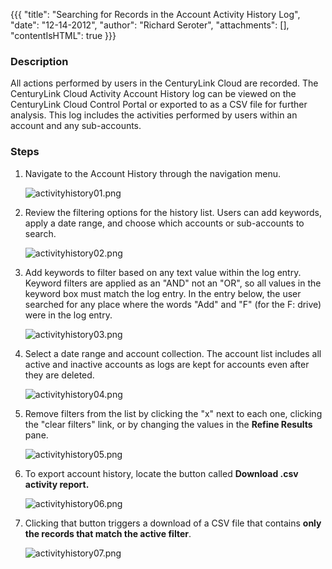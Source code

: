 {{{
  "title": "Searching for Records in the Account Activity History Log",
  "date": "12-14-2012",
  "author": "Richard Seroter",
  "attachments": [],
  "contentIsHTML": true
}}}

<h3>Description</h3>
<p>All actions performed by users in the CenturyLink Cloud are recorded. The CenturyLink Cloud Activity Account History log can be viewed on the CenturyLink Cloud Control Portal or exported to as a CSV file for further analysis. This log includes the activities performed by users within an account and any sub-accounts.</p>

<h3>Steps</h3>

<ol>
    <li>Navigate to the Account History through the navigation menu.</p>
    <p><img src="https://t3n.zendesk.com/attachments/token/es4mazclyeukhky/?name=activityhistory01.png" alt="activityhistory01.png" /></p>
    </li>
    <li>
    <p>Review the filtering options for the history list. Users can add keywords, apply a date range, and choose which accounts or sub-accounts to search.</p>
    <p><img src="https://t3n.zendesk.com/attachments/token/qfpqln5eznmced7/?name=activityhistory02.png" alt="activityhistory02.png" />
    </li>
    <li>
    <p>Add keywords to filter based on any text value within the log entry. Keyword filters are applied as an "AND" not an "OR", so all values in the keyword box must match the log entry. In the entry below, the user searched for any place where the words
    "Add" and "F" (for the F: drive) were in the log entry.
    <p><img src="https://t3n.zendesk.com/attachments/token/ggukzl3sw5rl0cx/?name=activityhistory03.png" alt="activityhistory03.png" />
    </li>
    <li>Select a date range and account collection. The account list includes all active and inactive accounts as logs are kept for accounts even after they are deleted.
    <p><img src="https://t3n.zendesk.com/attachments/token/8xjpgwjrox6l6ti/?name=activityhistory04.png" alt="activityhistory04.png" /></p>
  </li>
  <li>Remove filters from the list by clicking the "x" next to each one, clicking the "clear filters" link, or by changing the values in the <strong>Refine Results </strong>pane.
    <p><img src="https://t3n.zendesk.com/attachments/token/uerwr7eaikzxyoo/?name=activityhistory05.png" alt="activityhistory05.png" />
  </li>
  <li>To export account history, locate the button called <strong>Download .csv activity report.</strong>
    <p><img src="https://t3n.zendesk.com/attachments/token/v3yzcd9dkvtmekm/?name=activityhistory06.png" alt="activityhistory06.png" />
  </li>
  <li>Clicking that button triggers a download of a CSV file that contains <strong>only the records that match the active filter</strong>.
    <p><img src="https://t3n.zendesk.com/attachments/token/avop6ei9arjcin8/?name=activityhistory07.png" alt="activityhistory07.png" />
  </li>
</ol>
